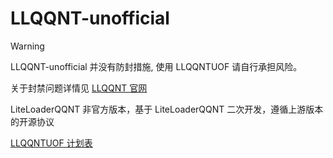 # LLQQNT-unofficial

> [!WARNING]
> LLQQNT-unofficial 并没有防封措施, 使用 LLQQNTUOF 请自行承担风险。
>
> 关于封禁问题详情见 [LLQQNT 官网](https://liteloaderqqnt.github.io/guide/introduction.html#警告2)

LiteLoaderQQNT 非官方版本，基于 LiteLoaderQQNT 二次开发，遵循上游版本的开源协议

[LLQQNTUOF 计划表](./TODO.md)